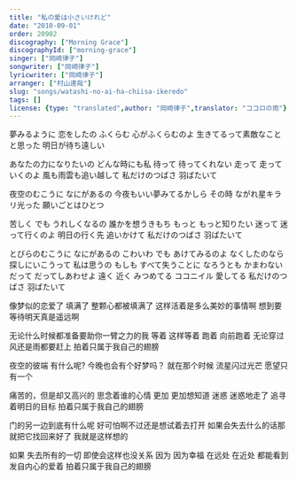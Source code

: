 ```yaml
---
title: "私の愛は小さいけれど"
date: "2010-09-01"
order: 20902
discography: ["Morning Grace"]
discographyId: ["morning-grace"]
singer: ["岡崎律子"]
songwriter: ["岡崎律子"]
lyricwriter: ["岡崎律子"]
arranger: ["村山達哉"]
slug: "songs/watashi-no-ai-ha-chiisa-ikeredo"
tags: []
license: {type: "translated",author: "岡崎律子",translator: "ココロの雨"}
---
```


夢みるように 恋をしたの 
ふくらむ 心がふくらむのよ 
生きてるって素敵なことと思った
明日が待ち遠しい 

あなたの力になりたいの どんな時にも私 
待って 待ってくれない 
走って 走っていくのよ 
風も雨雲も追い越して
私だけのつばさ 羽ばたいて

夜空のむこうに なにがあるの
今夜もいい夢みてるかしら 
その時 ながれ星キラリ光った 
願いごとはひとつ

苦しく でも うれしくなるの 
誰かを想うきもち
もっと もっと知りたい
迷って 迷って行くのよ 
明日の行く先 追いかけて 
私だけのつばさ 羽ばたいて 

とびらのむこうに なにがあるの 
こわいわ でも あけてみるのよ 
なくしたのなら探しにいこうって 
私は思うの
もしも すべて失うことに 
なろうとも かまわない
だって だってしあわせよ 
遠く 近く みつめてる 
ココニイル 愛してる 
私だけのつばさ 羽ばたいて

像梦似的恋爱了
填满了 整颗心都被填满了
这样活着是多么美妙的事情啊
想到要等待明天真是遥远啊

无论什么时候都准备要助你一臂之力的我
等着 这样等着
跑着 向前跑着
无论穿过风还是雨都要赶上
拍着只属于我自己的翅膀

夜空的彼端 有什么呢?
今晚也会有个好梦吗？
就在那个时候 流星闪过光芒
愿望只有一个

痛苦的，但是却又高兴的
思念着谁的心情 
更加 更加想知道 
迷惑 迷惑地走了 
追寻着明日的目标
拍着只属于我自己的翅膀

门的另一边到底有什么呢 
好可怕啊不过还是想试着去打开
如果会失去什么的话那就把它找回来好了 
我就是这样想的

如果 失去所有的一切
即使会这样也没关系
因为 因为幸福
在远处 在近处 都能看到
发自内心的爱着
拍着只属于我自己的翅膀
